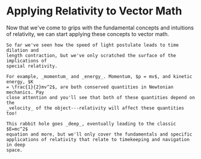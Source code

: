# Applying Relativity to Vector Math

Now that we've come to grips with the fundamental concepts and intuitions of
relativity, we can start applying these concepts to vector math.

```admonish note
So far we've seen how the speed of light postulate leads to time dilation and
length contraction, but we've only scratched the surface of the implications of
special relativity.

For example, _momentum_ and _energy_. Momentum, $p = mv$, and kinetic energy, $K
= \frac{1}{2}mv^2$, are both conserved quantities in Newtonian mechanics. Pay
close attention and you'll see that both of these quantities depend on the
_velocity_ of the object---relativity will affect these quantities too!

This rabbit hole goes _deep_, eventually leading to the classic $E=mc^2$
equation and more, but we'll only cover the fundamentals and specific
applications of relativity that relate to timekeeping and navigation in deep
space.
```
